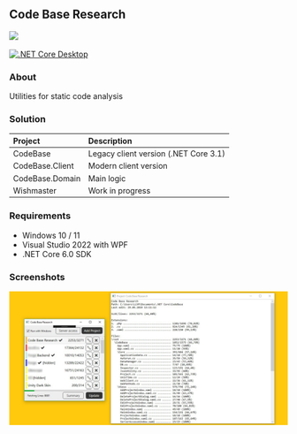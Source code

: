 ## Code Base Research

![](src/CodeBase.Client/Resources/CodeBaseLogo.ico) 

[![.NET Core Desktop](https://github.com/Gluschenko/Code-Base-Research/actions/workflows/build.yml/badge.svg)](https://github.com/Gluschenko/Code-Base-Research/actions/workflows/build.yml)

### About

Utilities for static code analysis

### Solution

| Project | Description |
|:--------|:------------|
|CodeBase | Legacy client version (.NET Core 3.1) |
|CodeBase.Client | Modern client version |
|CodeBase.Domain | Main logic |
|Wishmaster | Work in progress |

### Requirements

* Windows 10 / 11
* Visual Studio 2022 with WPF
* .NET Core 6.0 SDK

### Screenshots

![GUI](.media/Demo.jpg) 
